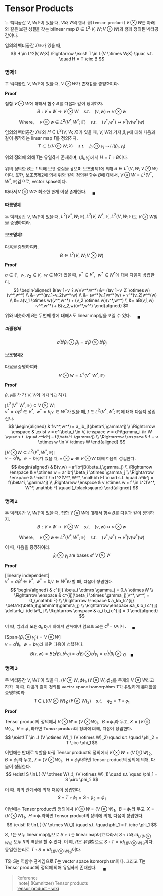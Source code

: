 # Tensor Products
두 벡터공간 $V,W / \mathbb F$이 있을 때, $V$와 $W$의 `텐서 곱(tensor product)` $V \otimes W$는 아래와 같은 보편 성질을 갖는 bilinear map  $B \in L^2(V,W; V \otimes W)$과 함께 정의된 벡터공간이다. 

임의의 벡터공간 $X / \mathbb F$가 있을 때, 
$$ H \in L^2(V,W;X) \Rightarrow \exist! T \in L(V \otimes W;X) \quad s.t. \quad H = T \circ B  $$

### 명제1
두 벡터공간 $V,W / \mathbb F$이 있을 때, $V \otimes W$가 존재함을 증명하여라.

**Proof**

집합 $V \otimes W$에 대해서 함수 $B$를 다음과 같이 정의하자.
$$ B:V \times W \rightarrow V \otimes W \quad s.t. \quad (v,w) \mapsto v \otimes w $$

$$ \text{Where, } \quad v \otimes w \in L^2(V^*,W^*; \mathbb F) \quad s.t. \quad (v^*,w^*) \mapsto v^*(v)w^*(w) $$

임의의 벡터공간 $X / \mathbb F$와 $H \in L^2(V,W;X)$가 있을 때, $V,W$의 기저 $\beta,\gamma$에 대해 다음과 같이 동작하는 linear map $T$를 정의하자.
$$T \in L(V \otimes W;X) \quad s.t. \quad \beta_i \otimes \gamma_j \mapsto H(\beta_i,\gamma_j)$$

위의 정의에 의해 $T$는 유일하게 존재하며, $(\beta_i ,\gamma_j)$에서 $H = T \circ B$이다. 

위의 정의한 $B$는 $T$ 의해 보편 성질을 갖으며 보조명제1에 의해 $B\in L^2(V,W; V\otimes W)$이다. 또한, 보조명제2에 의해 위와 같이 정의된 함수 $B$에 대해서, $V \otimes W = L^2(V^*, W^*, \mathbb F)$임으로, vector space이다.

따라서 $V \otimes W$가 최소한 한개 이상 존재한다. $\quad {_\blacksquare}$

#### 따름명제
두 벡터공간 $V,W / \mathbb F$이 있을 때, $L^2(V^*, W; \mathbb F),L^2(V,W^*, \mathbb F),L^2(V,W; \mathbb F)$도 $V \otimes W$임을 증명하여라.

#### 보조명제1
다음을 증명하여라.
$$ B \in L^2(V,W; V \otimes W) $$

**Proof**

$a \in \mathbb F, \enspace v_1,v_2 \in V, \enspace w \in W$가 있을 때, $v^* \in V^*, \enspace w^* \in W^*$에 대해 다음이 성립한다.
$$ \begin{aligned} B(av_1+v_2,w)(v^*,w^*) &= ((av_1+v_2) \otimes w)(v^*,w^*) \\ &= v^*(av_1+v_2)w^*(w) \\ &= av^*(v_1)w^*(w) + v^*(v_2)w^*(w) \\ &= a(v_1 \otimes w)(v^*,w^*) + (v_2 \otimes w)(v^*,w^*) \\ &= aB(v_1,w)(v^*,w^*) + B(v_2,w)(v^*,w^*) \end{aligned}  $$ 

위와 비슷하게 $B$는 두번째 항에 대해서도 linear map임을 보일 수 있다. $\quad {_\blacksquare}$

##### 따름명제
$$ a^i b^j \beta_i \otimes \beta_j = a^i\beta_i \otimes b^j\beta_j $$


#### 보조명제2
다음을 증명하여라.
$$ V \otimes W = L^2(V^*, W^*, \mathbb F) $$

**Proof**

$\beta,\gamma$를 각 각 $V,W$의 기저라고 하자.

[$L^2(V^*, W^*, \mathbb F) \subseteq V \otimes W$]  
$v^* = a_i\beta^i \in V^*, \enspace w^* = b_i\gamma^i \in W^*$가 있을 때, $f \in L^2(V^*, W^*; \mathbb F)$에 대해 다음이 성립한다.
$$ \begin{aligned} & f(v^*,w^*) = a_ib_jf(\beta^i,\gamma^j) \\ \Rightarrow \enspace & \exist v = c^i\beta_i \in V, \enspace w = d^i\gamma_i \in W \quad s.t. \quad c^id^j = f(\beta^i, \gamma^j) \\ \Rightarrow \enspace & f = v \otimes w \in V \otimes W \end{aligned}  $$

[$V \otimes W \subseteq L^2(V^*, W^*, \mathbb F)$]  
$v = a^i\beta_i, \enspace w = b^i\gamma_i$가 있을 때, $v \otimes w \in V \otimes W$ 대해 다음이 성립한다.
$$ \begin{aligned} & B(v,w) = a^ib^jB(\beta_i,\gamma_j) \\ \Rightarrow \enspace & v \otimes w = a^ib^j \beta_i \otimes \gamma_j \\ \Rightarrow \enspace & \exist f \in L^2(V^*, W^*, \mathbb F) \quad s.t. \quad a^ib^j = f(\beta^i, \gamma^j) \\ \Rightarrow \enspace & v \otimes w = f \in L^2(V^*, W^*, \mathbb F) \quad {_\blacksquare} \end{aligned}  $$

### 명제2
두 벡터공간 $V,W / \mathbb F$이 있을 때, 집합 $V \otimes W$에 대해서 함수 $B$를 다음과 같이 정의하자.
$$ B:V \times W \rightarrow V \otimes W \quad s.t. \quad (v,w) \mapsto v \otimes w $$

$$ \text{Where, } \quad v \otimes w \in L^2(V^*,W^*; \mathbb F) \quad s.t. \quad (v^*,w^*) \mapsto v^*(v)w^*(w) $$

이 때, 다음을 증명하여라.
$$\beta_i \otimes \gamma_j \text{ are bases of } V \otimes W$$

**Proof**

[linearly independent]  
$v^* = a_i\beta^i \in V^*, \enspace w^* = b_i \gamma^i \in W^*$라 할 때, 다음이 성립한다.
$$ \begin{aligned} & c^{ij} \beta_i \otimes \gamma_j = 0_V \otimes W \\ \Rightarrow \enspace & c^{ij}(\beta_i \otimes \gamma_j)(v^*, w^*) = 0_{\mathbb F} \\ \Rightarrow \enspace & a_kb_lc^{ij} \beta^k(\beta_i)\gamma^l(\gamma_j) \\ \Rightarrow \enspace &a_k b_l c^{ij} \delta^k_i \delta^l_j \\ \Rightarrow \enspace & a_i b_j c^{ij}  = 0 \end{aligned} $$

이 떄, 임의의 모든 $a_i, b_j$에 대해서 만족해야 함으로 모든 $c^{ij} =0$이다. $\quad {_\blacksquare}$

[$\text{Span}(\{ \beta_i \otimes \gamma_j\}) = V \otimes W$]   
$v = a^i\beta_i, \enspace w = b^i\gamma_i$라 하면 다음이 성립한다.
$$ B(v,w) = B(a^i \beta_i, b^j \gamma_j) = a^i \beta_i \otimes b^j \gamma_j = a^i b^j \beta_i \otimes \gamma_j \quad {_\blacksquare} $$

### 명제3
두 벡터공간 $V,W / \mathbb F$이 있을 때, $(V \otimes W, \phi)_1, (V \otimes W, \phi)_2$를 두개의 $V \otimes W$라고 하자. 이 때, 다음과 같이 정의된 vector space isomorphism $T$가 유일하게 존재함을 증명하여라
$$ T \in L( (V \otimes W)_1; (V \otimes W)_2) \quad s.t. \quad \phi_2 = T \circ \phi_1  $$

**Proof**

Tensor product의 정의에서 $V \otimes W = (V \otimes W)_1, \enspace B = \phi_1$라 두고, $X = (V \otimes W)_2, \enspace H = \phi_2$라하면 Tensor product의 정의에 의해, 다음이 성립한다.
$$ \exist! T \in L( (V \otimes W)_1; (V \otimes W)_2) \quad s.t. \quad \phi_2 = T \circ \phi_1 $$

이번에는 반대로 역할을 바꿔 Tensor product의 정의에서 $V \otimes W = (V \otimes W)_2, \enspace B = \phi_2$라 두고, $X = (V \otimes W)_1, \enspace H = \phi_1$라하면 Tensor product의 정의에 의해, 다음이 성립한다.
$$ \exist! S \in L( (V \otimes W)_2; (V \otimes W)_1) \quad s.t. \quad \phi_1 = S \circ \phi_2 $$

이 때, 위의 관계식에 의해 다음이 성립힌다.
$$ S \circ T \circ \phi_1 = S \circ \phi_2 = \phi_1 $$

이번에는 Tensor product의 정의에서 $V \otimes W = (V \otimes W)_1, \enspace B = \phi_1$라 두고, $X = (V \otimes W)_1, \enspace H = \phi_1$라하면 Tensor product의 정의에 의해, 다음이 성립한다.
$$ \exist! R \in L( (V \otimes W)_1) \quad s.t. \quad \phi_1 = R \circ \phi_1 $$

$S,T$는 모두 linear map임으로 $S \circ T$는 linear map이고 따라서 $S \circ T$와 $id_{L((V\otimes W)_1)}$ 모두 $R$의 역활을 할 수 있다. 이 떄, $R$은 유일함으로 $S \circ T = id_{L((V\otimes W)_1)}$이다. 동일한 논리로 $T \circ S = id_{L((V\otimes W)_2)}$이다.

$T$와 $S$는 역함수 관계임으로 $T$는 vector space isomorphism이다. 그리고 $T$는 Tensor product의 정의에 의해 유일하게 존재한다. $\quad {_\blacksquare}$

> Reference  
> [note] (Kamnitzer) Tensor products  
> [tensor product - wiki](https://en.wikipedia.org/wiki/Tensor_product)